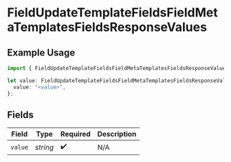 # FieldUpdateTemplateFieldsFieldMetaTemplatesFieldsResponseValues

## Example Usage

```typescript
import { FieldUpdateTemplateFieldsFieldMetaTemplatesFieldsResponseValues } from "@documenso/sdk-typescript/models/operations";

let value: FieldUpdateTemplateFieldsFieldMetaTemplatesFieldsResponseValues = {
  value: "<value>",
};
```

## Fields

| Field              | Type               | Required           | Description        |
| ------------------ | ------------------ | ------------------ | ------------------ |
| `value`            | *string*           | :heavy_check_mark: | N/A                |